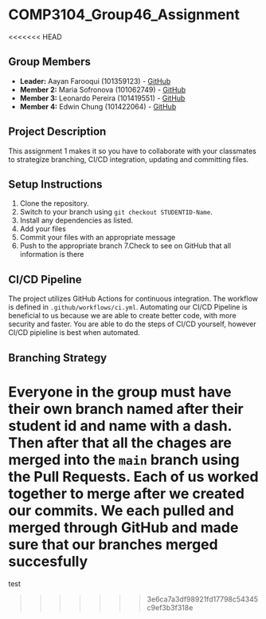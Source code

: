 # COMP3104_Group46_Assignment 
<<<<<<< HEAD

## Group Members
- **Leader:** Aayan Farooqui (101359123) - [GitHub](https://github.com/aFantasyf)
- **Member 2:** Maria Sofronova (101062749) - [GitHub](https://github.com/MashaPotatoe)
- **Member 3:** Leonardo Pereira  (101419551) - [GitHub](https://github.com/LeoLeonardoLeo)
- **Member 4:** Edwin Chung (101422064) - [GitHub](https://github.com/edwinchung03)
## Project Description
This assignment 1 makes it so you have to collaborate with your classmates to strategize branching,
CI/CD integration, updating and committing files.
## Setup Instructions
1. Clone the repository.
2. Switch to your branch using `git checkout STUDENTID-Name`.
3. Install any dependencies as listed.
4. Add your files
5. Commit your files with an appropriate message
6. Push to the appropriate branch
7.Check to see on GitHub that all information is there 
## CI/CD Pipeline
The project utilizes GitHub Actions for continuous integration. The workflow is defined
in `.github/workflows/ci.yml`.
Automating our CI/CD Pipeline is beneficial to us because we are able to 
create better code, with more security and faster.
You are able to do the steps of CI/CD yourself, however CI/CD pipieline
is best when automated. 
## Branching Strategy
Everyone in the group must have their own branch named after their 
student id and name with a dash. Then after that all the chages are merged into the `main` branch 
using the Pull Requests.
Each of us worked together to merge after we created our commits. 
We each pulled and merged through GitHub and made sure that our branches 
merged succesfully 
=======
test
>>>>>>> 3e6ca7a3df98921fd17798c54345c9ef3b3f318e
